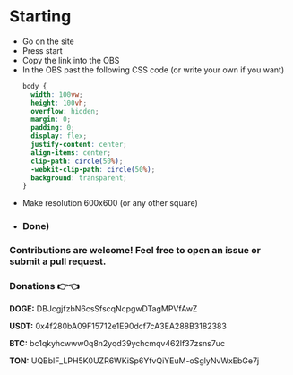 # Starting
- Go on the site
- Press start
- Copy the link into the OBS
- In the OBS past the following CSS code (or write your own if you want)
  ```CSS
  body {
    width: 100vw;
    height: 100vh;
    overflow: hidden;
    margin: 0;
    padding: 0;
    display: flex;
    justify-content: center;
    align-items: center;
    clip-path: circle(50%);
    -webkit-clip-path: circle(50%);
    background: transparent;
  }
  ```
- Make resolution 600x600 (or any other square)
- ### Done)

### Contributions are welcome! Feel free to open an issue or submit a pull request.



### Donations 👉👈
**DOGE:** DBJcgjfzbN6csSfscqNcpgwDTagMPVfAwZ

**USDT:** 0x4f280bA09F15712e1E90dcf7cA3EA288B3182383

**BTC:** bc1qkyhcwww0q8n2yqd39ychcmqv462lf37zsns7uc

**TON:** UQBblF_LPH5K0UZR6WKiSp6YfvQiYEuM-oSglyNvWxEbGe7j
